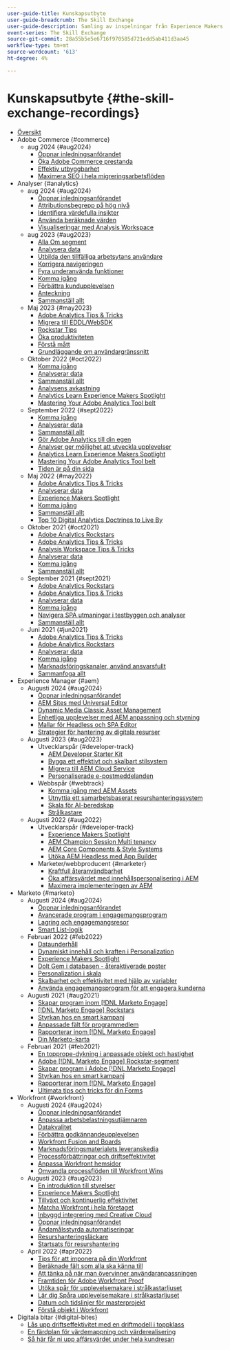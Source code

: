```yaml
---
user-guide-title: Kunskapsutbyte
user-guide-breadcrumb: The Skill Exchange
user-guide-description: Samling av inspelningar från Experience Makers Kunskapsutbyte
event-series: The Skill Exchange
source-git-commit: 28a55b5e5e6716f970585d721edd5ab411d3aa45
workflow-type: tm+mt
source-wordcount: '613'
ht-degree: 4%

---
```



# Kunskapsutbyte {#the-skill-exchange-recordings}

+ [Översikt](overview.md)
+ Adobe Commerce {#commerce}
   + aug 2024 {#aug2024}
      + [Öppnar inledningsanförandet](commerce/aug2024/keynote.md)
      + [Öka Adobe Commerce prestanda](commerce/aug2024/commerce-performance.md)
      + [Effektiv utbyggbarhet](commerce/aug2024/extensibility.md)
      + [Maximera SEO i hela migreringsarbetsflöden](commerce/aug2024/seo-migration-workflows.md)
+ Analyser {#analytics}
   + aug 2024 {#aug2024}
      + [Öppnar inledningsanförandet](analytics/aug2024/keynote.md)
      + [Attributionsbegrepp på hög nivå](analytics/aug2024/attribution-concepts.md)
      + [Identifiera värdefulla insikter](analytics/aug2024/uncover-valuable-insights.md)
      + [Använda beräknade värden](analytics/aug2024/calculated-metrics.md)
      + [Visualiseringar med Analysis Workspace](analytics/aug2024/spotlight-visualizations.md)
   + aug 2023 {#aug2023}
      + [Alla Om segment](analytics/aug2023/spotlight-segments.md)
      + [Analysera data](analytics/aug2023/analyze-the-data.md)
      + [Utbilda den tillfälliga arbetsytans användare](analytics/aug2023/spotlight-workspace-user.md)
      + [Korrigera navigeringen](analytics/aug2023/fix-navigation.md)
      + [Fyra underanvända funktioner](analytics/aug2023/data-analysis.md)
      + [Komma igång](analytics/aug2023/getting-started.md)
      + [Förbättra kundupplevelsen](analytics/aug2023/anti-conversion.md)
      + [Anteckning](analytics/aug2023/keynote.md)
      + [Sammanställ allt](analytics/aug2023/putting-together.md)
   + Maj 2023 {#may2023}
      + [Adobe Analytics Tips &amp; Tricks](analytics/may2023/tips-and-tricks.md)
      + [Migrera till EDDL/WebSDK](analytics/may2023/migrate.md)
      + [Rockstar Tips](analytics/may2023/rockstar-tips.md)
      + [Öka produktiviteten](analytics/may2023/productivity.md)
      + [Förstå mått](analytics/may2023/metrics.md)
      + [Grundläggande om användargränssnitt](analytics/may2023/user-interface.md)
   + Oktober 2022 {#oct2022}
      + [Komma igång](analytics/oct2022/getting-started.md)
      + [Analyserar data](analytics/oct2022/analyzing-the-data.md)
      + [Sammanställ allt](analytics/oct2022/putting-it-all-together.md)
      + [Analysens avkastning](analytics/oct2022/analytics-roi.md)
      + [Analytics Learn Experience Makers Spotlight](analytics/oct2022/spotlight.md)
      + [Mastering Your Adobe Analytics Tool belt](analytics/oct2022/toolbelt.md)
   + September 2022 {#sept2022}
      + [Komma igång](analytics/sept2022/getting-started.md)
      + [Analyserar data](analytics/sept2022/analyzing-the-data.md)
      + [Sammanställ allt](analytics/sept2022/putting-it-all-together.md)
      + [Gör Adobe Analytics till din egen](analytics/sept2022/making-analytics-your-own.md)
      + [Analyser ger möjlighet att utveckla upplevelser](analytics/sept2022/grow-spotlight.md)
      + [Analytics Learn Experience Makers Spotlight](analytics/sept2022/learn-spotlight.md)
      + [Mastering Your Adobe Analytics Tool belt](analytics/sept2022/toolbelt.md)
      + [Tiden är på din sida](analytics/sept2022/time-is-on-your-side.md)
   + Maj 2022 {#may2022}
      + [Adobe Analytics Tips &amp; Tricks](analytics/may2022/tips-and-tricks.md)
      + [Analyserar data](analytics/may2022/analyze-data.md)
      + [Experience Makers Spotlight](analytics/may2022/experience-makers-spotlight.md)
      + [Komma igång](analytics/may2022/getting-started.md)
      + [Sammanställ allt](analytics/may2022/putting-all-together.md)
      + [Top 10 Digital Analytics Doctrines to Live By](analytics/may2022/top-ten.md)
   + Oktober 2021 {#oct2021}
      + [Adobe Analytics Rockstars](analytics/oct2021/analytics-rockstars.md)
      + [Adobe Analytics Tips &amp; Tricks](analytics/oct2021/tips-and-tricks.md)
      + [Analysis Workspace Tips &amp; Tricks](analytics/oct2021/analysis-workspace-tips-and-tricks.md)
      + [Analyserar data](analytics/oct2021/analyze-data.md)
      + [Komma igång](analytics/oct2021/getting-started.md)
      + [Sammanställ allt](analytics/oct2021/putting-all-together.md)
   + September 2021 {#sept2021}
      + [Adobe Analytics Rockstars](analytics/sept2021/analytics-rockstars.md)
      + [Adobe Analytics Tips &amp; Tricks](analytics/sept2021/tips-and-tricks.md)
      + [Analyserar data](analytics/sept2021/analyze-data.md)
      + [Komma igång](analytics/sept2021/getting-started.md)
      + [Navigera SPA utmaningar i testbyggen och analyser](analytics/sept2021/navigate-spa.md)
      + [Sammanställ allt](analytics/sept2021/putting-all-together.md)
   + Juni 2021 {#jun2021}
      + [Adobe Analytics Tips &amp; Tricks](analytics/jun2021/tips-and-tricks.md)
      + [Adobe Analytics Rockstars](analytics/jun2021/analytics-rockstars.md)
      + [Analyserar data](analytics/jun2021/analyze-data.md)
      + [Komma igång](analytics/jun2021/getting-started.md)
      + [Marknadsföringskanaler, använd ansvarsfullt](analytics/jun2021/marketing-channels.md)
      + [Sammanfoga allt](analytics/jun2021/putting-all-together.md)
+ Experience Manager {#aem}
   + Augusti 2024 {#aug2024}
      + [Öppnar inledningsanförandet](aem/aug2024/keynote.md)
      + [AEM Sites med Universal Editor](aem/aug2024/universal-editor.md)
      + [Dynamic Media Classic Asset Management](aem/aug2024/dmc-asset-management.md)
      + [Enhetliga upplevelser med AEM anpassning och styrning](aem/aug2024/customize-elements.md)
      + [Mallar för Headless och SPA Editor](aem/aug2024/headless-spa-editor.md)
      + [Strategier för hantering av digitala resurser](aem/aug2024/spotlight-dam-strategies.md)
   + Augusti 2023 {#aug2023}
      + Utvecklarspår {#developer-track}
         + [AEM Developer Starter Kit](aem/aug2023/deploy-new-project.md)
         + [Bygga ett effektivt och skalbart stilsystem](aem/aug2023/scalable-style-system.md)
         + [Migrera till AEM Cloud Service](aem/aug2023/migrate-to-aemcs.md)
         + [Personaliserade e-postmeddelanden](aem/aug2023/personalized-marketing-emails.md)
      + Webbspår {#webtrack}
         + [Komma igång med AEM Assets](aem/aug2023/getting-started-aem-assets.md)
         + [Utnyttja ett samarbetsbaserat resurshanteringssystem](aem/aug2023/collaborative-dam.md)
         + [Skala för AI-beredskap](aem/aug2023/metadata.md)
         + [Strålkastare](aem/aug2023/spotlight.md)
   + Augusti 2022 {#aug2022}
      + Utvecklarspår {#developer-track}
         + [Experience Makers Spotlight](aem/aug2022/spotlight.md)
         + [AEM Champion Session Multi tenancy](aem/aug2022/multi-tenancy.md)
         + [AEM Core Components &amp; Style Systems](aem/aug2022/core-components.md)
         + [Utöka AEM Headless med App Builder](aem/aug2022/app-builder.md)
      + Marketer/webbproducent {#marketer}
         + [Kraftfull återanvändbarhet](aem/aug2022/reusability.md)
         + [Öka affärsvärdet med innehållspersonalisering i AEM](aem/aug2022/personalization.md)
         + [Maximera implementeringen av AEM](aem/aug2022/implementation.md)
+ Marketo {#marketo}
   + Augusti 2024 {#aug2024}
      + [Öppnar inledningsanförandet](marketo/aug2024/keynote.md)
      + [Avancerade program i engagemangsprogram](marketo/aug2024/advanced-applications-engagment-programs.md)
      + [Lagring och engagemangsresor](marketo/aug2024/retention-engagement-journey.md)
      + [Smart List-logik](marketo/aug2024/smart-list-logic.md)
   + Februari 2022 {#feb2022}
      + [Dataunderhåll](marketo/feb2022/data-maintenance.md)
      + [Dynamiskt innehåll och kraften i Personalization](marketo/feb2022/dynamic-content.md)
      + [Experience Makers Spotlight](marketo/feb2022/experience-makers-spotlight.md)
      + [Dolt Gem i databasen - återaktiverade poster](marketo/feb2022/hidden-gems.md)
      + [Personalization i skala](marketo/feb2022/personalization-at-scale.md)
      + [Skalbarhet och effektivitet med hjälp av variabler](marketo/feb2022/using-tokens.md)
      + [Använda engagemangsprogram för att engagera kunderna](marketo/feb2022/utilize-engagement-programs.md)
   + Augusti 2021 {#aug2021}
      + [Skapar program inom  [!DNL Marketo Engage]](marketo/aug2021/create-programs.md)
      + [[!DNL Marketo Engage] Rockstars](marketo/aug2021/engage-rockstars.md)
      + [Styrkan hos en smart kampanj](marketo/aug2021/smart-campaign.md)
      + [Anpassade fält för programmedlem](marketo/aug2021/program-member-custom-fields.md)
      + [Rapporterar inom  [!DNL Marketo Engage]](marketo/aug2021/reporting.md)
      + [Din Marketo-karta](marketo/aug2021/marketo-roadmap.md)
   + Februari 2021 {#feb2021}
      + [En topprope-dykning i anpassade objekt och hastighet](marketo/feb2021/custom-objects.md)
      + [Adobe [!DNL Marketo Engage] Rockstar-segment](marketo/feb2021/rockstar.md)
      + [Skapar program i Adobe [!DNL Marketo Engage]](marketo/feb2021/create-programs.md)
      + [Styrkan hos en smart kampanj](marketo/feb2021/power-of-smart-campaign.md)
      + [Rapporterar inom  [!DNL Marketo Engage]](marketo/feb2021/reporting-within-marketo.md)
      + [Ultimata tips och tricks för din Forms](marketo/feb2021/forms-tips-and-tricks.md)
+ Workfront {#workfront}
   + Augusti 2024 {#aug2024}
      + [Öppnar inledningsanförandet](workfront/aug2024/keynote.md)
      + [Anpassa arbetsbelastningsutjämnaren](workfront/aug2024/workload-balancer.md)
      + [Datakvalitet](workfront/aug2024/data-quality.md)
      + [Förbättra godkännandeupplevelsen](workfront/aug2024/approval-experience.md)
      + [Workfront Fusion and Boards](workfront/aug2024/fusion-boards.md)
      + [Marknadsföringsmaterialets leveranskedja](workfront/aug2024/content-supply-chain.md)
      + [Processförbättringar och driftseffektivitet](workfront/aug2024/spotlight-process-operations.md)
      + [Anpassa Workfront hemsidor](workfront/aug2024/tailoring-homepages.md)
      + [Omvandla processflöden till Workfront Wins](workfront/aug2024/spotlight-process-flows.md)
   + Augusti 2023 {#aug2023}
      + [En introduktion till styrelser](workfront/aug2023/introduction-to-boards.md)
      + [Experience Makers Spotlight](workfront/aug2023/spotlight.md)
      + [Tillväxt och kontinuerlig effektivitet](workfront/aug2023/growth-continued-efficiencies.md)
      + [Matcha Workfront i hela företaget](workfront/aug2023/workfront-across-enterprise.md)
      + [Inbyggd integrering med Creative Cloud](workfront/aug2023/native-integtrations.md)
      + [Öppnar inledningsanförandet](workfront/aug2023/opening-keynote.md)
      + [Ändamålsstyrda automatiseringar](workfront/aug2023/automations.md)
      + [Resurshanteringsläckare](workfront/aug2023/resource-management-burnout.md)
      + [Startsats för resurshantering](workfront/aug2023/resource-management-starter-kit.md)
   + April 2022 {#apr2022}
      + [Tips för att imponera på din Workfront](workfront/apr2022/ten-tips.md)
      + [Beräknade fält som alla ska känna till](workfront/apr2022/calculated-fields.md)
      + [Att tänka på när man övervinner användaranpassningen](workfront/apr2022/user-adoption.md)
      + [Framtiden för Adobe Workfront Proof](workfront/apr2022/workfront-proof.md)
      + [Utöka spår för upplevelsemakare i strålkastarljuset](workfront/apr2022/grow-track-spotlight.md)
      + [Lär dig Spåra upplevelsemakare i strålkastarljuset](workfront/apr2022/learn-track-spotlight.md)
      + [Datum och tidslinjer för masterprojekt](workfront/apr2022/projects-dates-timelines.md)
      + [Förstå objekt i Workfront](workfront/apr2022/understanding-objects.md)
+ Digitala bitar {#digital-bites}
   + [Lås upp driftseffektivitet med en driftmodell i toppklass](digital-bites/operational-model.md)
   + [En färdplan för värdemappning och värderealisering](digital-bites/roadmap.md)
   + [Så här får ni upp affärsvärdet under hela kundresan](digital-bites/business-value.md)
